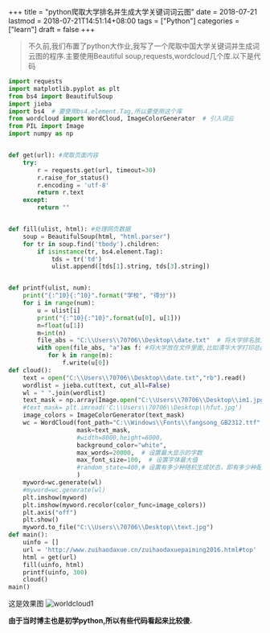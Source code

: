 +++
title = "python爬取大学排名并生成大学关键词词云图"
date = 2018-07-21
lastmod = 2018-07-21T14:51:14+08:00
tags = ["Python"]
categories = ["learn"]
draft = false
+++

> 不久前,我们布置了python大作业,我写了一个爬取中国大学关键词并生成词云图的程序.主要使用Beautiful soup,requests,wordcloud几个库.以下是代码

<!--more-->

```python
import requests
import matplotlib.pyplot as plt
from bs4 import BeautifulSoup
import jieba
import bs4  # 要使用bs4.element.Tag,所以要使用这个库
from wordcloud import WordCloud, ImageColorGenerator  # 引入词云
from PIL import Image
import numpy as np


def get(url): #爬取页面内容
    try:
        r = requests.get(url, timeout=30)
        r.raise_for_status()
        r.encoding = 'utf-8'
        return r.text
    except:
        return ""


def fill(ulist, html): #处理网页数据
    soup = BeautifulSoup(html, "html.parser")
    for tr in soup.find('tbody').children:
        if isinstance(tr, bs4.element.Tag):
            tds = tr('td')
            ulist.append([tds[1].string, tds[3].string])


def printf(ulist, num):
    print("{:^10}{:^10}".format("学校", "得分"))
    for i in range(num):
        u = ulist[i]
        print("{:^10}{:^10}".format(u[0], u[1]))
        n=float(u[1])
        m=int(n)
        file_abs = "C:\\Users\\70706\\Desktop\\date.txt"  # 将大学排名放入一个文件里面
        with open(file_abs, "a")as f: #将大学放在文件里面,比如清华大学打印总数="清华大学"*分数
           for k in range(m):
               f.write(u[0])
def cloud():
    text = open("C:\\Users\\70706\\Desktop\\date.txt","rb").read()
    wordlist = jieba.cut(text, cut_all=False)
    wl = " ".join(wordlist)
    text_mask = np.array(Image.open("C:\\Users\\70706\\Desktop\\im1.jpg"))
    #text_mask= plt.imread('C:\\Users\\70706\\Desktop\\hfut.jpg')
    image_colors = ImageColorGenerator(text_mask)
    wc = WordCloud(font_path="C:\\Windows\\Fonts\\fangsong_GB2312.ttf",  # 设置字体为仿宋,默认字体不识别汉字
                   mask=text_mask,
                   #width=8000,height=6000,
                   background_color="white",
                   max_words=20000,  # 设置最大显示的字数
                   max_font_size=100,  # 设置字体最大值
                   #random_state=400,# 设置有多少种随机生成状态，即有多少种配色方案
                   )
    myword=wc.generate(wl)
    #myword=wc.generate(wl)
    plt.imshow(myword)
    plt.imshow(myword.recolor(color_func=image_colors))
    plt.axis("off")
    plt.show()
    myword.to_file("C:\\Users\\70706\\Desktop\\text.jpg")
def main():
    uinfo = []
    url = 'http://www.zuihaodaxue.cn/zuihaodaxuepaiming2016.html#top'
    html = get(url)
    fill(uinfo, html)
    printf(uinfo, 300)
    cloud()
main()


```
这是效果图
![worldcloud1][1]

**由于当时博主也是初学python,所以有些代码看起来比较傻.**


  [1]: https://res.cloudinary.com/dc15efw34/image/upload/v1532153680/wordcloud1.jpg
